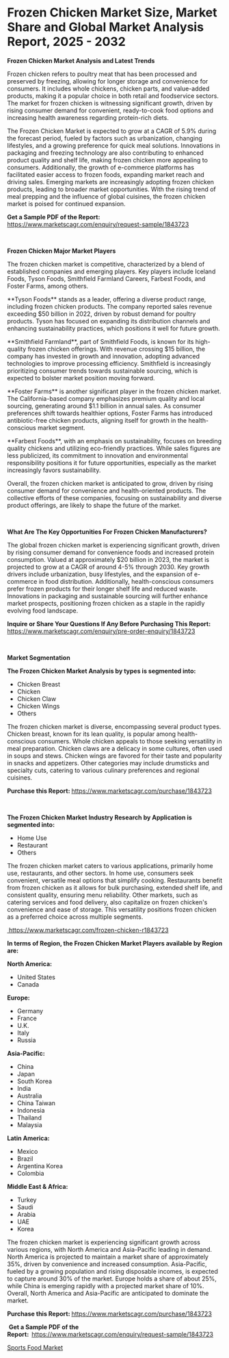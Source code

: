<p><h1>Frozen Chicken Market Size, Market Share and Global Market Analysis Report, 2025 - 2032</h1></p><p><strong>Frozen Chicken Market Analysis and Latest Trends</strong></p>
<p><p>Frozen chicken refers to poultry meat that has been processed and preserved by freezing, allowing for longer storage and convenience for consumers. It includes whole chickens, chicken parts, and value-added products, making it a popular choice in both retail and foodservice sectors. The market for frozen chicken is witnessing significant growth, driven by rising consumer demand for convenient, ready-to-cook food options and increasing health awareness regarding protein-rich diets.</p><p>The Frozen Chicken Market is expected to grow at a CAGR of 5.9% during the forecast period, fueled by factors such as urbanization, changing lifestyles, and a growing preference for quick meal solutions. Innovations in packaging and freezing technology are also contributing to enhanced product quality and shelf life, making frozen chicken more appealing to consumers. Additionally, the growth of e-commerce platforms has facilitated easier access to frozen foods, expanding market reach and driving sales. Emerging markets are increasingly adopting frozen chicken products, leading to broader market opportunities. With the rising trend of meal prepping and the influence of global cuisines, the frozen chicken market is poised for continued expansion.</p></p>
<p><strong>Get a Sample PDF of the Report:&nbsp;</strong> <a href="https://www.marketscagr.com/enquiry/request-sample/1843723?utm_campaign=2014&utm_medium=2&utm_source=Github&utm_content=ia&utm_term=14022025&utm_id=frozen-chicken">https://www.marketscagr.com/enquiry/request-sample/1843723</a></p>
<p>&nbsp;</p>
<p><strong>Frozen Chicken Major Market Players</strong></p>
<p><p>The frozen chicken market is competitive, characterized by a blend of established companies and emerging players. Key players include Iceland Foods, Tyson Foods, Smithfield Farmland Careers, Farbest Foods, and Foster Farms, among others.</p><p>**Tyson Foods** stands as a leader, offering a diverse product range, including frozen chicken products. The company reported sales revenue exceeding $50 billion in 2022, driven by robust demand for poultry products. Tyson has focused on expanding its distribution channels and enhancing sustainability practices, which positions it well for future growth.</p><p>**Smithfield Farmland**, part of Smithfield Foods, is known for its high-quality frozen chicken offerings. With revenue crossing $15 billion, the company has invested in growth and innovation, adopting advanced technologies to improve processing efficiency. Smithfield is increasingly prioritizing consumer trends towards sustainable sourcing, which is expected to bolster market position moving forward.</p><p>**Foster Farms** is another significant player in the frozen chicken market. The California-based company emphasizes premium quality and local sourcing, generating around $1.1 billion in annual sales. As consumer preferences shift towards healthier options, Foster Farms has introduced antibiotic-free chicken products, aligning itself for growth in the health-conscious market segment.</p><p>**Farbest Foods**, with an emphasis on sustainability, focuses on breeding quality chickens and utilizing eco-friendly practices. While sales figures are less publicized, its commitment to innovation and environmental responsibility positions it for future opportunities, especially as the market increasingly favors sustainability.</p><p>Overall, the frozen chicken market is anticipated to grow, driven by rising consumer demand for convenience and health-oriented products. The collective efforts of these companies, focusing on sustainability and diverse product offerings, are likely to shape the future of the market.</p></p>
<p>&nbsp;</p>
<p><strong>What Are The Key Opportunities For Frozen Chicken Manufacturers?</strong></p>
<p><p>The global frozen chicken market is experiencing significant growth, driven by rising consumer demand for convenience foods and increased protein consumption. Valued at approximately $20 billion in 2023, the market is projected to grow at a CAGR of around 4-5% through 2030. Key growth drivers include urbanization, busy lifestyles, and the expansion of e-commerce in food distribution. Additionally, health-conscious consumers prefer frozen products for their longer shelf life and reduced waste. Innovations in packaging and sustainable sourcing will further enhance market prospects, positioning frozen chicken as a staple in the rapidly evolving food landscape.</p></p>
<p><strong>Inquire or Share Your Questions If Any Before Purchasing This Report:</strong> <a href="https://www.marketscagr.com/enquiry/pre-order-enquiry/1843723?utm_campaign=2014&utm_medium=2&utm_source=Github&utm_content=ia&utm_term=14022025&utm_id=frozen-chicken">https://www.marketscagr.com/enquiry/pre-order-enquiry/1843723</a></p>
<p>&nbsp;</p>
<p><strong>Market Segmentation</strong></p>
<p><strong>The Frozen Chicken Market Analysis by types is segmented into:</strong></p>
<p><ul><li>Chicken Breast</li><li>Chicken</li><li>Chicken Claw</li><li>Chicken Wings</li><li>Others</li></ul></p>
<p><p>The frozen chicken market is diverse, encompassing several product types. Chicken breast, known for its lean quality, is popular among health-conscious consumers. Whole chicken appeals to those seeking versatility in meal preparation. Chicken claws are a delicacy in some cultures, often used in soups and stews. Chicken wings are favored for their taste and popularity in snacks and appetizers. Other categories may include drumsticks and specialty cuts, catering to various culinary preferences and regional cuisines.</p></p>
<p><strong>Purchase this Report:&nbsp;</strong><a href="https://www.marketscagr.com/purchase/1843723?utm_campaign=2014&utm_medium=2&utm_source=Github&utm_content=ia&utm_term=14022025&utm_id=frozen-chicken">https://www.marketscagr.com/purchase/1843723</a></p>
<p>&nbsp;</p>
<p><strong>The Frozen Chicken Market Industry Research by Application is segmented into:</strong></p>
<p><ul><li>Home Use</li><li>Restaurant</li><li>Others</li></ul></p>
<p><p>The frozen chicken market caters to various applications, primarily home use, restaurants, and other sectors. In home use, consumers seek convenient, versatile meal options that simplify cooking. Restaurants benefit from frozen chicken as it allows for bulk purchasing, extended shelf life, and consistent quality, ensuring menu reliability. Other markets, such as catering services and food delivery, also capitalize on frozen chicken's convenience and ease of storage. This versatility positions frozen chicken as a preferred choice across multiple segments.</p></p>
<p><a href="https://www.marketscagr.com/frozen-chicken-r1843723?utm_campaign=2014&utm_medium=2&utm_source=Github&utm_content=ia&utm_term=14022025&utm_id=frozen-chicken">&nbsp;https://www.marketscagr.com/frozen-chicken-r1843723</a></p>
<p><strong>In terms of Region, the Frozen Chicken Market Players available by Region are:</strong></p>
<p>
    <p> <strong> North America: </strong>
        <ul>
            <li>United States</li>
            <li>Canada</li>
        </ul>
        </p> 
    <p> <strong> Europe: </strong>
        <ul>
            <li>Germany</li>
            <li>France</li>
            <li>U.K.</li>
            <li>Italy</li>
            <li>Russia</li>
        </ul>
        </p> 
    <p> <strong> Asia-Pacific: </strong>
        <ul>
            <li>China</li>
            <li>Japan</li>
            <li>South Korea</li>
            <li>India</li>
            <li>Australia</li>
            <li>China Taiwan</li>
            <li>Indonesia</li>
            <li>Thailand</li>
            <li>Malaysia</li>
        </ul>
        </p> 
    <p> <strong> Latin America: </strong>
        <ul>
            <li>Mexico</li>
            <li>Brazil</li>
            <li>Argentina Korea</li>
            <li>Colombia</li>
        </ul>
        </p> 
    <p> <strong> Middle East & Africa: </strong>
        <ul>
            <li>Turkey</li>
            <li>Saudi</li>
            <li>Arabia</li>
            <li>UAE</li>
            <li>Korea</li>
        </ul>
    </p>
    </p>
<p><p>The frozen chicken market is experiencing significant growth across various regions, with North America and Asia-Pacific leading in demand. North America is projected to maintain a market share of approximately 35%, driven by convenience and increased consumption. Asia-Pacific, fueled by a growing population and rising disposable incomes, is expected to capture around 30% of the market. Europe holds a share of about 25%, while China is emerging rapidly with a projected market share of 10%. Overall, North America and Asia-Pacific are anticipated to dominate the market.</p></p>
<p><strong>Purchase this Report: </strong><a href="https://www.marketscagr.com/purchase/1843723?utm_campaign=2014&utm_medium=2&utm_source=Github&utm_content=ia&utm_term=14022025&utm_id=frozen-chicken">https://www.marketscagr.com/purchase/1843723</a></p>
<p>&nbsp;<strong>Get a Sample PDF of the Report:&nbsp;&nbsp;</strong><a href="https://www.marketscagr.com/enquiry/request-sample/1843723?utm_campaign=2014&utm_medium=2&utm_source=Github&utm_content=ia&utm_term=14022025&utm_id=frozen-chicken">https://www.marketscagr.com/enquiry/request-sample/1843723</a></p>
<p><strong></strong></p>
<p><p><a href="https://github.com/JosephineMcguire65/Market-Research-Report-List-1/blob/main/sports-food-market.md?utm_campaign=2014&utm_medium=2&utm_source=Github&utm_content=ia&utm_term=14022025&utm_id=frozen-chicken">Sports Food Market</a></p></p>